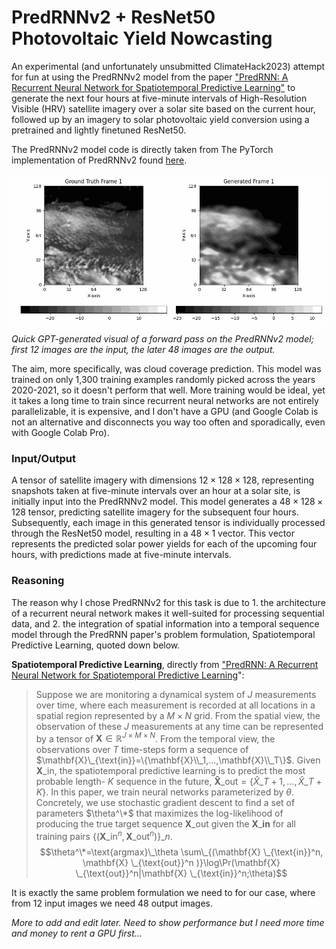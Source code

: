 # PredRNNv2 + ResNet50 Photovoltaic Yield Nowcasting
An experimental (and unfortunately unsubmitted ClimateHack2023) attempt for fun at using the PredRNNv2 model from the paper ["PredRNN: A Recurrent Neural Network for Spatiotemporal Predictive Learning"](https://arxiv.org/abs/2103.09504) to generate the next four hours at five-minute intervals of High-Resolution Visible (HRV) satellite imagery over a solar site based on the current hour, followed up by an imagery to solar photovoltaic yield conversion using a pretrained and lightly finetuned ResNet50. 

The PredRNNv2 model code is directly taken from The PyTorch implementation of PredRNNv2 found [here](https://github.com/thuml/predrnn-pytorch).

![Quick GPT-generated visual of a forward pass on the PredRNNv2 model; the first 12 images are the input, the later 48 images are the output.](temp_ex.gif)
*Quick GPT-generated visual of a forward pass on the PredRNNv2 model; first 12 images are the input, the later 48 images are the output.*

The aim, more specifically, was cloud coverage prediction. This model was trained on only 1,300 training examples randomly picked across the years 2020-2021, so it doesn't perform that well. More training would be ideal, yet it takes a long time to train since recurrent neural networks are not entirely parallelizable, it is expensive, and I don't have a GPU (and Google Colab is not an alternative and disconnects you way too often and sporadically, even with Google Colab Pro).

### Input/Output
A tensor of satellite imagery with dimensions $12 \times 128 \times 128$, representing snapshots taken at five-minute intervals over an hour at a solar site, is initially input into the PredRNNv2 model. This model generates a $48 \times 128 \times 128$ tensor, predicting satellite imagery for the subsequent four hours. Subsequently, each image in this generated tensor is individually processed through the ResNet50 model, resulting in a $48 \times 1$ vector. This vector represents the predicted solar power yields for each of the upcoming four hours, with predictions made at five-minute intervals.

### Reasoning
The reason why I chose PredRNNv2 for this task is due to 1. the architecture of a recurrent neural network makes it well-suited for processing sequential data, and 2. the integration of spatial information into a temporal sequence model through the PredRNN paper's problem formulation, Spatiotemporal Predictive Learning, quoted down below.

**Spatiotemporal Predictive Learning**, directly from ["PredRNN: A Recurrent Neural Network for Spatiotemporal Predictive Learning](https://arxiv.org/abs/2103.09504)":
> Suppose we are monitoring a dynamical system of $J$ measurements over time, where each measurement is recorded at all locations in a spatial region represented by a $M\times N$ grid. From the spatial view, the observation of these $J$ measurements at any time can be represented by a tensor of $\mathbf{X} \in \mathbb{R}^{J \times M \times N}$. From the temporal view, the observations over $T$ time-steps form a sequence of $\mathbf{X}\_{\text{in}}=\{\mathbf{X}\\_1,...,\mathbf{X}\\_T\}$. Given $\mathbf{X}\_{\text{in}}$, the spatiotemporal predictive learning is to predict the most probable length- $K$ sequence in the future, $\mathbf{\hat{X}}\_{\text{out}}=\{{\hat{X}}\_{T+1},...,\hat{X}\_{T+K}\}$. In this paper, we train neural networks parameterized by $\theta$. Concretely, we use stochastic gradient descent to find a set of parameters $\theta^\*$ that maximizes the log-likelihood of producing the true target sequence $\mathbf{X}\_{\text{out}}$ given the  $\mathbf{X}\_{\textbf{in}}$ for all training pairs $\{(\mathbf{X} \_{\text{in}}^n, \mathbf{X}\_{\text{out}}^n )\}\_n$. 
$$\theta^\*=\text{argmax}\_\theta \sum\_{(\mathbf{X} \_{\text{in}}^n, \mathbf{X} \_{\text{out}}^n )}\log\Pr(\mathbf{X} \_{\text{out}}^n|\mathbf{X} \_{\text{in}}^n;\theta)$$

It is exactly the same problem formulation we need to for our case, where from 12 input images we need 48 output images.

_More to add and edit later. Need to show performance but I need more time and money to rent a GPU first..._
